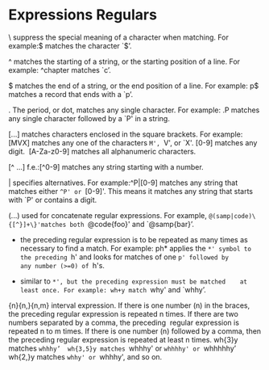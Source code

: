 # Expressions Regulars

\  suppress the special meaning of a character when matching. 
	For example:\$ matches the character `$’.

^ matches the starting of a string, or the starting position of a line. For example: ^chapter matches `c’.

$	matches the end of a string, or the end position of a line. For example: p$ matches a record that ends with a `p’.

.	The period, or dot, matches any single character. For example: .P matches any single character followed by a `P' in a string.

[...] matches characters enclosed in the square brackets. For example: [MVX] matches any one of the characters `M', `V', or `X'. [0-9] matches any digit.  [A-Za-z0-9] matches all alphanumeric characters.

[^ ...] f.e.:[^0-9] matches any string starting with a number.

|	specifies alternatives. For example:^P|[0-9] matches any string that matches either `^P' or `[0-9]'. This means it matches any string that starts with `P' or contains a digit.

(...) used for concatenate regular expressions. For example, `@(samp|code)\{[^}]+\}'matches both `@code{foo}' and `@samp{bar}’. 

*	the preceding regular expression is to be repeated as many times as necessary to find a match. For example: ph* applies the `*' symbol to the preceding `h' and looks for matches of 	one `p' followed by any number (>=0) of `h's. 

+	similar to `*', but the preceding expression must be matched  	at least once. For example: wh+y match `why' and `whhy’.

{n}{n,}{n,m} interval expression. If there is one number (n) in the braces, the preceding regular expression is repeated n times. If there are two numbers separated by a comma, the preceding  regular expression is repeated n to m times. If there is one number (n) followed by a comma, then the preceding regular expression is repeated at least n times.
    wh{3}y matches `whhhy’ 
    wh{3,5}y matches `whhhy' or `whhhhy' or `whhhhhy’
    wh{2,}y matches `whhy' or `whhhy', and so on.
 
